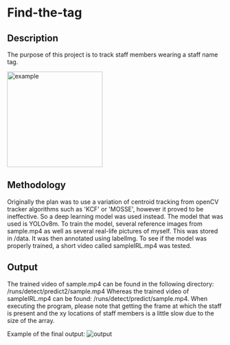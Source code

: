 # Find-the-tag
## Description
The purpose of this project is to track staff members wearing a staff name tag.

<img width="222" alt="example" src="https://github.com/zampoan/Find-the-tag/assets/49183569/2c8f900f-c235-4eb2-a989-726c1ffd7ea8">

## Methodology
Originally the plan was to use a variation of centroid tracking from openCV tracker algorithms such as 'KCF' or 'MOSSE', however it proved to be ineffective. So a deep learning model 
was used instead.
The model that was used is YOLOv8m. To train the model, several reference images from sample.mp4 as well as several real-life pictures of myself. This was stored in /data. 
It was then annotated using labelImg. 
To see if the model was properly trained, a short video called sampleIRL.mp4 was tested.

## Output
The trained video of sample.mp4 can be found in the following directory: /runs/detect/predict2/sample.mp4
Whereas the trained video of sampleIRL.mp4 can be found: /runs/detect/predict/sample.mp4.
When executing the program, please note that getting the frame at which the staff is present and the xy locations of staff members is a little slow due to the size of the array.

Example of the final output:
![output](https://github.com/zampoan/Find-the-tag/assets/49183569/d3694785-16c6-44a3-a317-e751a30d34dd)

